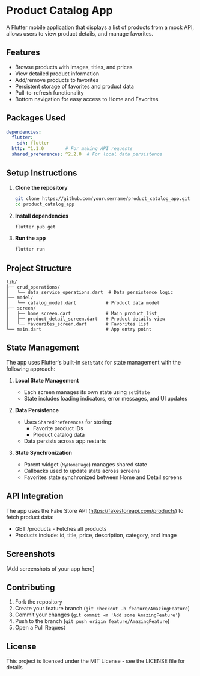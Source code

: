 # Product Catalog App

A Flutter mobile application that displays a list of products from a mock API, allows users to view product details, and manage favorites.

## Features

- Browse products with images, titles, and prices
- View detailed product information
- Add/remove products to favorites
- Persistent storage of favorites and product data
- Pull-to-refresh functionality
- Bottom navigation for easy access to Home and Favorites

## Packages Used

```yaml
dependencies:
  flutter:
    sdk: flutter
  http: ^1.1.0        # For making API requests
  shared_preferences: ^2.2.0  # For local data persistence
```

## Setup Instructions

1. **Clone the repository**
   ```bash
   git clone https://github.com/yourusername/product_catalog_app.git
   cd product_catalog_app
   ```

2. **Install dependencies**
   ```bash
   flutter pub get
   ```

3. **Run the app**
   ```bash
   flutter run
   ```

## Project Structure

```
lib/
├── crud_operations/
│   └── data_service_operations.dart  # Data persistence logic
├── model/
│   └── catalog_model.dart           # Product data model
├── screen/
│   ├── home_screen.dart             # Main product list
│   ├── product_detail_screen.dart   # Product details view
│   └── favourites_screen.dart       # Favorites list
└── main.dart                        # App entry point
```

## State Management

The app uses Flutter's built-in `setState` for state management with the following approach:

1. **Local State Management**
   - Each screen manages its own state using `setState`
   - State includes loading indicators, error messages, and UI updates

2. **Data Persistence**
   - Uses `SharedPreferences` for storing:
     - Favorite product IDs
     - Product catalog data
   - Data persists across app restarts

3. **State Synchronization**
   - Parent widget (`MyHomePage`) manages shared state
   - Callbacks used to update state across screens
   - Favorites state synchronized between Home and Detail screens

## API Integration

The app uses the Fake Store API (https://fakestoreapi.com/products) to fetch product data:
- GET /products - Fetches all products
- Products include: id, title, price, description, category, and image

## Screenshots

[Add screenshots of your app here]

## Contributing

1. Fork the repository
2. Create your feature branch (`git checkout -b feature/AmazingFeature`)
3. Commit your changes (`git commit -m 'Add some AmazingFeature'`)
4. Push to the branch (`git push origin feature/AmazingFeature`)
5. Open a Pull Request

## License

This project is licensed under the MIT License - see the LICENSE file for details
